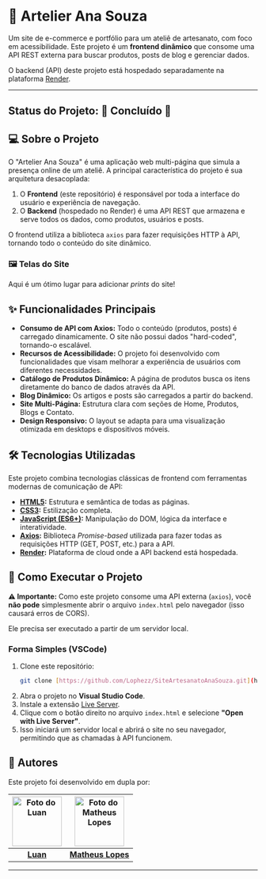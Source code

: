 # 🎨 Artelier Ana Souza

Um site de e-commerce e portfólio para um ateliê de artesanato, com foco em acessibilidade. Este projeto é um **frontend dinâmico** que consome uma API REST externa para buscar produtos, posts de blog e gerenciar dados.

O backend (API) deste projeto está hospedado separadamente na plataforma [Render](https://render.com/).

---

**Status do Projeto:** 🚀 Concluído 🚀
---

## 💻 Sobre o Projeto

O "Artelier Ana Souza" é uma aplicação web multi-página que simula a presença online de um ateliê. A principal característica do projeto é sua arquitetura desacoplada:

1.  O **Frontend** (este repositório) é responsável por toda a interface do usuário e experiência de navegação.
2.  O **Backend** (hospedado no Render) é uma API REST que armazena e serve todos os dados, como produtos, usuários e posts.

O frontend utiliza a biblioteca `axios` para fazer requisições HTTP à API, tornando todo o conteúdo do site dinâmico.

### 🖼️ Telas do Site

Aqui é um ótimo lugar para adicionar *prints* do site!

## ✨ Funcionalidades Principais

* **Consumo de API com Axios:** Todo o conteúdo (produtos, posts) é carregado dinamicamente. O site não possui dados "hard-coded", tornando-o escalável.
* **Recursos de Acessibilidade:** O projeto foi desenvolvido com funcionalidades que visam melhorar a experiência de usuários com diferentes necessidades.
* **Catálogo de Produtos Dinâmico:** A página de produtos busca os itens diretamente do banco de dados através da API.
* **Blog Dinâmico:** Os artigos e posts são carregados a partir do backend.
* **Site Multi-Página:** Estrutura clara com seções de Home, Produtos, Blogs e Contato.
* **Design Responsivo:** O layout se adapta para uma visualização otimizada em desktops e dispositivos móveis.

## 🛠️ Tecnologias Utilizadas

Este projeto combina tecnologias clássicas de frontend com ferramentas modernas de comunicação de API:

* **[HTML5](https://developer.mozilla.org/pt-BR/docs/Web/HTML):** Estrutura e semântica de todas as páginas.
* **[CSS3](https://developer.mozilla.org/pt-BR/docs/Web/CSS):** Estilização completa.
* **[JavaScript (ES6+)](https://developer.mozilla.org/pt-BR/docs/Web/JavaScript):** Manipulação do DOM, lógica da interface e interatividade.
* **[Axios](https://axios-http.com/):** Biblioteca *Promise-based* utilizada para fazer todas as requisições HTTP (GET, POST, etc.) para a API.
* **[Render](https://render.com/):** Plataforma de cloud onde a API backend está hospedada.

## 🚀 Como Executar o Projeto

**⚠️ Importante:** Como este projeto consome uma API externa (`axios`), você **não pode** simplesmente abrir o arquivo `index.html` pelo navegador (isso causará erros de CORS).

Ele precisa ser executado a partir de um servidor local.

### Forma Simples (VSCode)

1.  Clone este repositório:
    ```bash
    git clone [https://github.com/Lophezz/SiteArtesanatoAnaSouza.git](https://github.com/Lophezz/SiteArtesanatoAnaSouza.git)
    ```
2.  Abra o projeto no **Visual Studio Code**.
3.  Instale a extensão [Live Server](https://marketplace.visualstudio.com/items?itemName=ritwickdey.LiveServer).
4.  Clique com o botão direito no arquivo `index.html` e selecione **"Open with Live Server"**.
5.  Isso iniciará um servidor local e abrirá o site no seu navegador, permitindo que as chamadas à API funcionem.

## 👥 Autores

Este projeto foi desenvolvido em dupla por:

| [<img src="https://avatars.githubusercontent.com/u/188473592?v=4" width="100px;" alt="Foto do Luan"/>](https://github.com/Luan-tcpn) | [<img src="https://avatars.githubusercontent.com/u/107969085?v=4" width="100px;" alt="Foto do Matheus Lopes"/>](https://github.com/Lophezz) |
| :---: | :---: |
| [**Luan**](https://github.com/Luan-tcpn) | [**Matheus Lopes**](https://github.com/Lophezz) |

---
